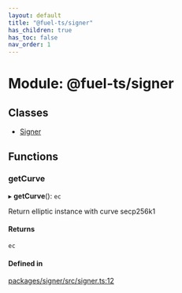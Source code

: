 ```yaml
---
layout: default
title: "@fuel-ts/signer"
has_children: true
has_toc: false
nav_order: 1
---
```


# Module: @fuel-ts/signer

## Classes

- [Signer](classes/Signer.md)

## Functions

### getCurve

▸ **getCurve**(): `ec`

Return elliptic instance with curve secp256k1

#### Returns

`ec`

#### Defined in

[packages/signer/src/signer.ts:12](https://github.com/FuelLabs/fuels-ts/blob/master/packages/signer/src/signer.ts#L12)
